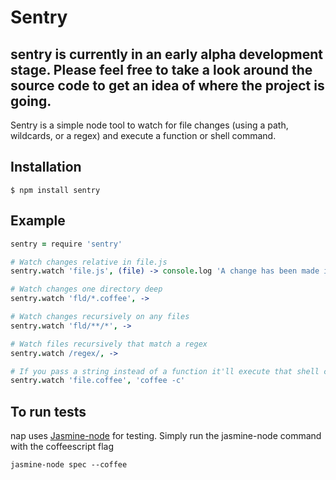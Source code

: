 # Sentry

## **sentry is currently in an early alpha development stage. Please feel free to take a look around the source code to get an idea of where the project is going.**

Sentry is a simple node tool to watch for file changes (using a path, wildcards, or a regex) and execute a function or shell command.

## Installation

    $ npm install sentry

## Example

````coffeescript
sentry = require 'sentry'

# Watch changes relative in file.js
sentry.watch 'file.js', (file) -> console.log 'A change has been made in #{file}'

# Watch changes one directory deep
sentry.watch 'fld/*.coffee', ->

# Watch changes recursively on any files 
sentry.watch 'fld/**/*', ->

# Watch files recursively that match a regex
sentry.watch /regex/, ->

# If you pass a string instead of a function it'll execute that shell command
sentry.watch 'file.coffee', 'coffee -c'
````
   
## To run tests

nap uses [Jasmine-node](https://github.com/mhevery/jasmine-node) for testing. Simply run the jasmine-node command with the coffeescript flag

    jasmine-node spec --coffee
